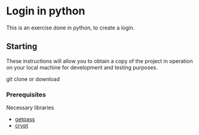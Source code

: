 # Login in python

 This is an exercise done in python, to create a login.
 
 ## Starting

These instructions will allow you to obtain a copy of the project in operation on your local machine for development and testing purposes.

git clone or download

### Prerequisites

Necessary libraries
 * [getpass](https://docs.python.org/2/library/getpass.html)
 * [crypt](https://docs.python.org/3/library/crypt.html)
 
 
 
